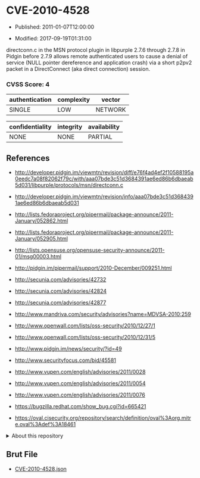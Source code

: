# CVE-2010-4528

- Published: 2011-01-07T12:00:00

- Modified: 2017-09-19T01:31:00

directconn.c in the MSN protocol plugin in libpurple 2.7.6 through 2.7.8 in Pidgin before 2.7.9 allows remote authenticated users to cause a denial of service (NULL pointer dereference and application crash) via a short p2pv2 packet in a DirectConnect (aka direct connection) session.

### CVSS Score: **4**

| authentication | complexity | vector |
| --- | --- | --- |
| SINGLE | LOW | NETWORK |

| confidentiality | integrity | availability |
| --- | --- | --- |
| NONE | NONE | PARTIAL |

## References

* http://developer.pidgin.im/viewmtn/revision/diff/e76f4ad4ef2f10588195a0eedc7a08f82062f79c/with/aaa07bde3c51d3684391ae6ed86b6dbaeab5d031/libpurple/protocols/msn/directconn.c

* http://developer.pidgin.im/viewmtn/revision/info/aaa07bde3c51d3684391ae6ed86b6dbaeab5d031

* http://lists.fedoraproject.org/pipermail/package-announce/2011-January/052862.html

* http://lists.fedoraproject.org/pipermail/package-announce/2011-January/052905.html

* http://lists.opensuse.org/opensuse-security-announce/2011-01/msg00003.html

* http://pidgin.im/pipermail/support/2010-December/009251.html

* http://secunia.com/advisories/42732

* http://secunia.com/advisories/42824

* http://secunia.com/advisories/42877

* http://www.mandriva.com/security/advisories?name=MDVSA-2010:259

* http://www.openwall.com/lists/oss-security/2010/12/27/1

* http://www.openwall.com/lists/oss-security/2010/12/31/5

* http://www.pidgin.im/news/security/?id=49

* http://www.securityfocus.com/bid/45581

* http://www.vupen.com/english/advisories/2011/0028

* http://www.vupen.com/english/advisories/2011/0054

* http://www.vupen.com/english/advisories/2011/0076

* https://bugzilla.redhat.com/show_bug.cgi?id=665421

* https://oval.cisecurity.org/repository/search/definition/oval%3Aorg.mitre.oval%3Adef%3A18461

<details>
<summary>About this repository</summary> 

  This repository is part of the project [Live Hack CVE](https://github.com/Live-Hack-CVE). Main website can be found [www.live-hack.org](https://www.live-hack.org) 
  
  Made by [Sn0wAlice](https://github.com/Sn0wAlice) for the people that care about security and need to have a feed of the latest CVEs. Hope you enjoy it, don't forget to star the repo and follow me on [Twitter](https://twitter.com/Sn0wAlice) and [Github](https://github.com/Sn0wAlice). And that is my [personnal website](https://www.alice-snow.me/)

  - [Home Page](https://github.com/Live-Hack-CVE)
  - [Framework](https://github.com/Live-Hack-CVE/cve-framework)
  - [CVE database](https://github.com/Live-Hack-CVE/full_database)
  - [Changelog](https://github.com/Live-Hack-CVE/Changelog)
</details>

## Brut File

* [CVE-2010-4528.json](https://raw.githubusercontent.com/Live-Hack-CVE/full_database/main/cves/2010/CVE-2010-4528.json)

